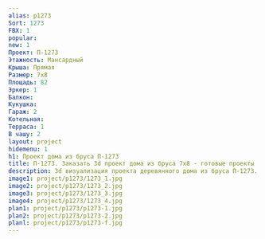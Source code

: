 ```yaml
---
alias: p1273
Sort: 1273
FBX: 1
popular: 
new: 1
Проект: П-1273
Этажность: Мансардный
Крыша: Прямая
Размер: 7х8
Площадь: 82
Эркер: 1
Балкон: 
Кукушка: 
Гараж: 2
Котельная: 
Терраса: 1
В чашу: 2
layout: project
hidemenu: 1
h1: Проект дома из бруса П-1273
title: П-1273. Заказать 3d проект дома из бруса 7х8 - готовые проекты
description: 3d визуализация проекта деревянного дома из бруса П-1273. Площадь 82 м2, размер 7х8. Вы можете внести любые изменения в проект.
image1: project/p1273/1273_1.jpg
image2: project/p1273/1273_2.jpg
image3: project/p1273/1273_3.jpg
image4: project/p1273/1273_4.jpg
plan1: project/p1273/p1273-1.jpg
plan2: project/p1273/p1273-2.jpg
planl: project/p1273/p1273-f.jpg
---
```

